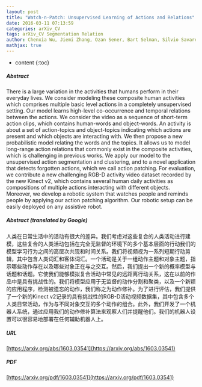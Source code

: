 ```yaml
---
layout: post
title: "Watch-n-Patch: Unsupervised Learning of Actions and Relations"
date: 2016-03-11 07:13:59
categories: arXiv_CV
tags: arXiv_CV Segmentation Relation
author: Chenxia Wu, Jiemi Zhang, Ozan Sener, Bart Selman, Silvio Savarese, Ashutosh Saxena
mathjax: true
---
```


* content
{:toc}

##### Abstract
There is a large variation in the activities that humans perform in their everyday lives. We consider modeling these composite human activities which comprises multiple basic level actions in a completely unsupervised setting. Our model learns high-level co-occurrence and temporal relations between the actions. We consider the video as a sequence of short-term action clips, which contains human-words and object-words. An activity is about a set of action-topics and object-topics indicating which actions are present and which objects are interacting with. We then propose a new probabilistic model relating the words and the topics. It allows us to model long-range action relations that commonly exist in the composite activities, which is challenging in previous works. We apply our model to the unsupervised action segmentation and clustering, and to a novel application that detects forgotten actions, which we call action patching. For evaluation, we contribute a new challenging RGB-D activity video dataset recorded by the new Kinect v2, which contains several human daily activities as compositions of multiple actions interacting with different objects. Moreover, we develop a robotic system that watches people and reminds people by applying our action patching algorithm. Our robotic setup can be easily deployed on any assistive robot.

##### Abstract (translated by Google)
人类在日常生活中的活动有很大的差异。我们考虑对这些复合的人类活动进行建模，这些复合的人类活动包括在完全无监督的环境下的多个基本层面的行动我们的模型学习行为之间的高层次共现和时间关系。我们将视频视为一系列短期行动剪辑，其中包含人类词汇和客体词汇。一个活动是关于一组动作主题和对象主题，指示哪些动作存在以及哪些对象正在与之交互。然后，我们提出一个新的概率模型与话题和话题。它使我们能够模拟复合活动中常见的远距离行动关系，这在以前的作品中是具有挑战性的。我们将模型应用于无监督的动作分割和聚类，以及一个新颖的应用程序，检测被遗忘的动作，我们称之为动作修补。为了进行评估，我们提供了一个新的Kinect v2记录的具有挑战性的RGB-D活动视频数据集，其中包含多个人类日常活动，作为与不同对象交互的多个动作的组合。此外，我们开发了一个机器人系统，通过应用我们的动作修补算法来观察人们并提醒他们。我们的机器人设置可以很容易地部署在任何辅助机器人上。

##### URL
[https://arxiv.org/abs/1603.03541](https://arxiv.org/abs/1603.03541)

##### PDF
[https://arxiv.org/pdf/1603.03541](https://arxiv.org/pdf/1603.03541)

